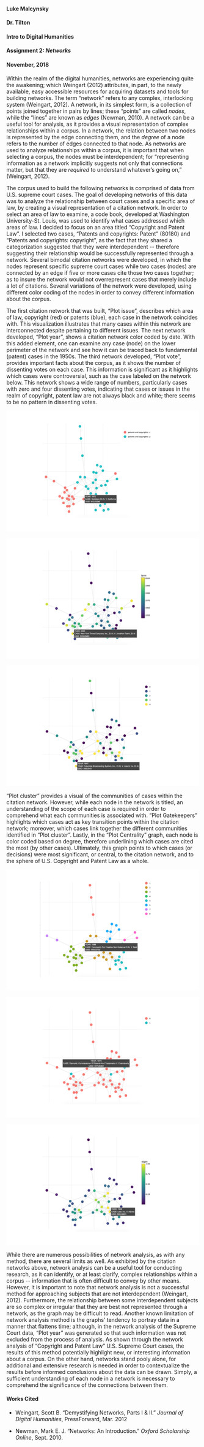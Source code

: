 #### Luke Malcynsky
#### Dr. Tilton
#### Intro to Digital Humanities
#### Assignment 2: *Networks*
#### November, 2018



Within the realm of the digital humanities, networks are experiencing quite the awakening; which Weingart (2012) attributes, in part, to the newly available, easy accessible resources for acquiring datasets and tools for building networks. The term “network” refers to any complex, interlocking system (Weingart, 2012). A network, in its simplest form, is a collection of points joined together in pairs by lines; these “points” are called *nodes*, while the “lines” are known as *edges* (Newman, 2010). A network can be a useful tool for analysis, as it provides a visual representation of complex relationships within a corpus. In a network, the relation between two nodes is represented by the edge connecting them, and the *degree* of a node refers to the number of edges connected to that node. As networks are used to analyze relationships within a corpus, it is important that when selecting a corpus, the nodes must be interdependent; for “representing information as a network implicitly suggests not only that connections matter, but that they are *required* to understand whatever’s going on,” (Weingart, 2012). 


The corpus used to build the following networks is comprised of data from U.S. supreme court cases. The goal of developing networks of this data was to analyze the relationship between court cases and a specific area of law, by creating a visual representation of a citation network. In order to select an area of law to examine, a code book, developed at Washington University-St. Louis, was used to identify what cases addressed which areas of law. I decided to focus on an area titled “Copyright and Patent Law”. I selected two cases, “Patents and copyrights: Patent” (80180) and “Patents and copyrights: copyright”, as the fact that they shared a categorization suggested that they were interdependent -- therefore suggesting their relationship would be successfully represented through a network. Several bimodal citation networks were developed, in which the nodes represent specific supreme court cases while two cases (nodes) are connected by an edge if five or more cases cite those two cases together; as to insure the network would not overrepresent cases that merely include a lot of citations. Several variations of the network were developed, using different color coding of the nodes in order to convey different information about the corpus.


The first citation network that was built, “Plot issue”, describes which area of law, copyright (red) or patents (blue), each case in the network coincides with. This visualization illustrates that many cases within this network are interconnected despite pertaining to different issues. The next network developed, “Plot year”, shows a citation network color coded by date. With this added element, one can examine any case (node) on the lower perimeter of the network and see how it can be traced back to fundamental (patent) cases in the 1950s. The third network developed, “Plot vote”, provides important facts about the corpus, as it shows the number of dissenting votes on each case. This information is significant as it highlights which cases were controversial, such as the case labeled on the network below. This network shows a wide range of numbers, particularly cases with zero and four dissenting votes, indicating that cases or issues in the realm of copyright, patent law are not always black and white; there seems to be no pattern in dissenting votes. 


![Issue(label)](https://github.com/introdh/intro-dh2018-Lmalcynsky/blob/master/images/Issue(label).png)


![Year(label)](https://github.com/introdh/intro-dh2018-Lmalcynsky/blob/master/images/Year(label).png)


![Vote(label)](https://github.com/introdh/intro-dh2018-Lmalcynsky/blob/master/images/Vote(label).png)


“Plot cluster” provides a visual of the communities of cases within the citation network. However, while each node in the network is titled, an understanding of the scope of each case is required in order to comprehend what each communities is associated with. “Plot Gatekeepers” highlights which cases act as key transition points within the citation network; moreover, which cases link together the different communities identified in “Plot cluster”. Lastly, in the “Plot Centrality” graph, each node is color coded based on degree, therefore underlining which cases are cited the most (by other cases). Ultimately, this graph points to which cases (or decisions) were most significant, or central, to the citation network, and to the sphere of U.S. Copyright and Patent Law as a whole. 


![Cluster(label)](https://github.com/introdh/intro-dh2018-Lmalcynsky/blob/master/images/Cluster(label).png)


![Gatekeeper(label)](https://github.com/introdh/intro-dh2018-Lmalcynsky/blob/master/images/Gatekeeper(label).png)


![Centrality(label)](https://github.com/introdh/intro-dh2018-Lmalcynsky/blob/master/images/Centrality(label).png)


While there are numerous possibilities of network analysis, as with any method, there are several limits as well. As exhibited by the citation networks above, network analysis can be a useful tool for conducting research, as it can identify, or at least clarify, complex relationships within a corpus -- information that is often difficult to convey by other means. However, it is important to note that network analysis is not a successful method for approaching subjects that are not interdependent (Weingart, 2012). Furthermore, the relationship between some interdependent subjects are so complex or irregular that they are best not represented through a network, as the graph may be difficult to read. Another known limitation of network analysis method is the graphs’ tendency to portray data in a manner that flattens time; although, in the network analysis of the Supreme Court data, “Plot year” was generated so that such information was not excluded from the process of analysis. As shown through the network analysis of “Copyright and Patent Law” U.S. Supreme Court cases, the results of this method potentially highlight new, or interesting information about a corpus. On the other hand, networks stand pooly alone, for additional and extensive research is needed in order to contextualize the results before informed conclusions about the data can be drawn. Simply, a sufficient understanding of each node in a network is necessary to comprehend the significance of the connections between them. 


#### Works Cited


* Weingart, Scott B. “Demystifying Networks, Parts I & II.” *Journal of Digital Humanities*, PressForward, Mar. 2012


* Newman, Mark E. J. “Networks: An Introduction.” *Oxford Scholarship Online*, Sept. 2010.

